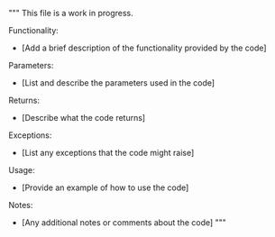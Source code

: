 """
This file is a work in progress.

Functionality:
- [Add a brief description of the functionality provided by the code]

Parameters:
- [List and describe the parameters used in the code]

Returns:
- [Describe what the code returns]

Exceptions:
- [List any exceptions that the code might raise]

Usage:
- [Provide an example of how to use the code]

Notes:
- [Any additional notes or comments about the code]
"""